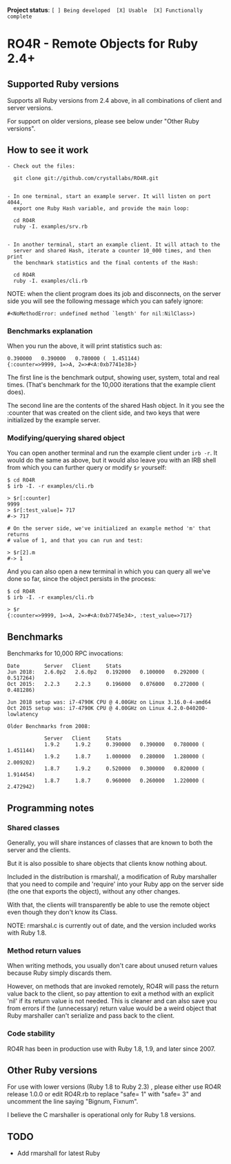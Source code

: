 **Project status**: `[ ] Being developed  [X] Usable  [X] Functionally complete`

# RO4R - Remote Objects for Ruby 2.4+

## Supported Ruby versions

Supports all Ruby versions from 2.4 above, in all combinations of client and server versions.

For support on older versions, please see below under "Other Ruby versions".

## How to see it work

```
- Check out the files:

  git clone git://github.com/crystallabs/RO4R.git


- In one terminal, start an example server. It will listen on port 4044,
  export one Ruby Hash variable, and provide the main loop:

  cd RO4R
  ruby -I. examples/srv.rb


- In another terminal, start an example client. It will attach to the
  server and shared Hash, iterate a counter 10_000 times, and then print
  the benchmark statistics and the final contents of the Hash:

  cd RO4R
  ruby -I. examples/cli.rb
```

NOTE: when the client program does its job and disconnects, on the server
side you will see the following message which you can safely ignore:

```
#<NoMethodError: undefined method `length' for nil:NilClass>)
```

### Benchmarks explanation

When you run the above, it will print statistics such as:

```
0.390000   0.390000   0.780000 (  1.451144)
{:counter=>9999, 1=>A, 2=>#<A:0xb7741e38>}
```

The first line is the benchmark output, showing user, system, total
and real times. (That's benchmark for the 10,000 iterations that
the example client does).

The second line are the contents of the shared Hash object. In it you see
the :counter that was created on the client side, and two keys that
were initialized by the example server.

### Modifying/querying shared object

You can open another terminal and run the example client under `irb -r`.
It would do the same as above, but it would also leave you with an IRB shell
from which you can further query or modify `$r` yourself:

```
$ cd RO4R
$ irb -I. -r examples/cli.rb

> $r[:counter]
9999
> $r[:test_value]= 717
#-> 717

# On the server side, we've initialized an example method 'm' that returns
# value of 1, and that you can run and test:

> $r[2].m
#-> 1
```
And you can also open a new terminal in which you can query all we've done
so far, since the object persists in the process:

```
$ cd RO4R
$ irb -I. -r examples/cli.rb

> $r
{:counter=>9999, 1=>A, 2=>#<A:0xb7745e34>, :test_value=>717}
```

## Benchmarks

Benchmarks for 10,000 RPC invocations:

```
Date        Server   Client     Stats
Jun 2018:   2.6.0p2   2.6.0p2   0.192000   0.100000   0.292000 (  0.517264)
Oct 2015:   2.2.3     2.2.3     0.196000   0.076000   0.272000 (  0.481286)

Jun 2018 setup was: i7-4790K CPU @ 4.00GHz on Linux 3.16.0-4-amd64
Oct 2015 setup was: i7-4790K CPU @ 4.00GHz on Linux 4.2.0-040200-lowlatency

Older Benchmarks from 2008:

            Server   Client     Stats
            1.9.2     1.9.2     0.390000   0.390000   0.780000 (  1.451144)
            1.9.2     1.8.7     1.000000   0.280000   1.280000 (  2.009202)
            1.8.7     1.9.2     0.520000   0.300000   0.820000 (  1.914454)
            1.8.7     1.8.7     0.960000   0.260000   1.220000 (  2.472942)
```

## Programming notes

### Shared classes

Generally, you will share instances of classes that are known to both the server and the clients.

But it is also possible to share objects that clients know nothing about.

Included in the distribution is rmarshal/, a modification of
Ruby marshaller that you need to compile and 'require' into
your Ruby app on the server side (the one that exports the object),
without any other changes.

With that, the clients will transparently be able to use the remote
object even though they don't know its Class.

NOTE: rmarshal.c is currently out of date, and the version included works with Ruby 1.8.

### Method return values

When writing methods, you usually don't care about unused return
values because Ruby simply discards them.

However, on methods that are invoked remotely, RO4R will pass the return
value back to the client,
so pay attention to exit a method with an explicit 'nil' if its return
value is not needed. This is cleaner and can also save you from errors
if the (unnecessary) return value would be a weird object that Ruby
marshaller can't serialize and pass back to the client.

### Code stability

RO4R has been in production use with Ruby 1.8, 1.9, and later since 2007.

## Other Ruby versions

For use with lower versions (Ruby 1.8 to Ruby 2.3) , please either use RO4R release 1.0.0
or edit RO4R.rb to replace "safe= 1" with "safe= 3" and uncomment the line saying
"Bignum, Fixnum".

I believe the C marshaller is operational only for Ruby 1.8 versions.

## TODO

* Add rmarshall for latest Ruby
